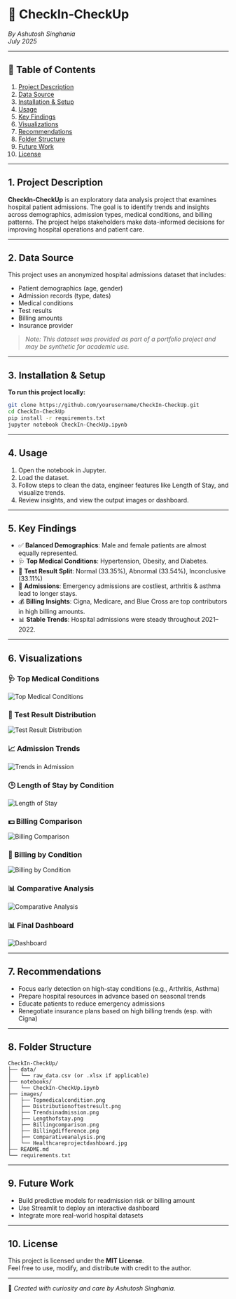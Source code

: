 # 🏥 CheckIn‑CheckUp  
*By Ashutosh Singhania*  
*July 2025*

---

## 🔗 Table of Contents
1. [Project Description](#project-description)  
2. [Data Source](#data-source)  
3. [Installation & Setup](#installation--setup)  
4. [Usage](#usage)  
5. [Key Findings](#key-findings)  
6. [Visualizations](#visualizations)  
7. [Recommendations](#recommendations)  
8. [Folder Structure](#folder-structure)  
9. [Future Work](#future-work)  
10. [License](#license)

---

## 1. Project Description  
**CheckIn‑CheckUp** is an exploratory data analysis project that examines hospital patient admissions. The goal is to identify trends and insights across demographics, admission types, medical conditions, and billing patterns. The project helps stakeholders make data-informed decisions for improving hospital operations and patient care.

---

## 2. Data Source  
This project uses an anonymized hospital admissions dataset that includes:
- Patient demographics (age, gender)  
- Admission records (type, dates)  
- Medical conditions  
- Test results  
- Billing amounts  
- Insurance provider  

> *Note: This dataset was provided as part of a portfolio project and may be synthetic for academic use.*

---

## 3. Installation & Setup  
**To run this project locally:**
```bash
git clone https://github.com/yourusername/CheckIn-CheckUp.git
cd CheckIn-CheckUp
pip install -r requirements.txt
jupyter notebook CheckIn-CheckUp.ipynb
```

---

## 4. Usage  
1. Open the notebook in Jupyter.  
2. Load the dataset.  
3. Follow steps to clean the data, engineer features like Length of Stay, and visualize trends.  
4. Review insights, and view the output images or dashboard.

---

## 5. Key Findings  
- ✅ **Balanced Demographics**: Male and female patients are almost equally represented.  
- 🩺 **Top Medical Conditions**: Hypertension, Obesity, and Diabetes.  
- 🧪 **Test Result Split**: Normal (33.35%), Abnormal (33.54%), Inconclusive (33.11%)  
- 🏥 **Admissions**: Emergency admissions are costliest, arthritis & asthma lead to longer stays.  
- 💰 **Billing Insights**: Cigna, Medicare, and Blue Cross are top contributors in high billing amounts.  
- 📊 **Stable Trends**: Hospital admissions were steady throughout 2021–2022.

---

## 6. Visualizations  

### 🩺 Top Medical Conditions  
![Top Medical Conditions](images/Topmedicalcondition.png)

### 🧪 Test Result Distribution  
![Test Result Distribution](images/Distributionoftestresult.png)

### 📈 Admission Trends  
![Trends in Admission](images/Trendsinadmission.png)

### 🕒 Length of Stay by Condition  
![Length of Stay](images/Lengthofstay.png)

### 💵 Billing Comparison  
![Billing Comparison](images/Billingcomparison.png)

### 🧾 Billing by Condition  
![Billing by Condition](images/Billingdifference.png)

### 📊 Comparative Analysis  
![Comparative Analysis](images/Comparativeanalysis.png)

### 📊 Final Dashboard  
![Dashboard](images/Healthcareprojectdashboard.jpg)

---

## 7. Recommendations  
- Focus early detection on high-stay conditions (e.g., Arthritis, Asthma)  
- Prepare hospital resources in advance based on seasonal trends  
- Educate patients to reduce emergency admissions  
- Renegotiate insurance plans based on high billing trends (esp. with Cigna)

---

## 8. Folder Structure
```
CheckIn-CheckUp/
├── data/
│   └── raw_data.csv (or .xlsx if applicable)
├── notebooks/
│   └── CheckIn-CheckUp.ipynb
├── images/
│   ├── Topmedicalcondition.png
│   ├── Distributionoftestresult.png
│   ├── Trendsinadmission.png
│   ├── Lengthofstay.png
│   ├── Billingcomparison.png
│   ├── Billingdifference.png
│   ├── Comparativeanalysis.png
│   └── Healthcareprojectdashboard.jpg
├── README.md
└── requirements.txt
```

---

## 9. Future Work  
- Build predictive models for readmission risk or billing amount  
- Use Streamlit to deploy an interactive dashboard  
- Integrate more real-world hospital datasets

---

## 10. License  
This project is licensed under the **MIT License**.  
Feel free to use, modify, and distribute with credit to the author.

---

📌 *Created with curiosity and care by Ashutosh Singhania.*
